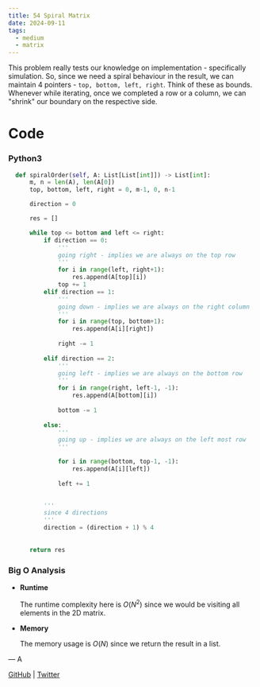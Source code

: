 ```yaml
---
title: 54 Spiral Matrix
date: 2024-09-11
tags:
  - medium
  - matrix
---
```


This problem really tests our knowledge on implementation - specifically simulation. So, since we need a spiral behaviour in the result, we can maintain 4 pointers - `top, bottom, left, right`. Think of these as bounds. Whenever while iterating, once we completed a row or a column, we can "shrink" our boundary on the respective side.

# Code

### Python3

```python
  def spiralOrder(self, A: List[List[int]]) -> List[int]:
      m, n = len(A), len(A[0])
      top, bottom, left, right = 0, m-1, 0, n-1

      direction = 0

      res = []

      while top <= bottom and left <= right:
          if direction == 0:
              '''
              going right - implies we are always on the top row
              '''
              for i in range(left, right+1):
                  res.append(A[top][i])
              top += 1
          elif direction == 1:
              '''
              going down - implies we are always on the right column
              '''
              for i in range(top, bottom+1):
                  res.append(A[i][right])
              
              right -= 1
          
          elif direction == 2:
              '''
              going left - implies we are always on the bottom row
              '''
              for i in range(right, left-1, -1):
                  res.append(A[bottom][i])
              
              bottom -= 1
          
          else:
              '''
              going up - implies we are always on the left most row
              '''

              for i in range(bottom, top-1, -1):
                  res.append(A[i][left])
              
              left += 1
          

          '''
          since 4 directions
          '''
          direction = (direction + 1) % 4
          
      
      return res
```

### Big O Analysis

- **Runtime**

  The runtime complexity here is $O(N^2)$ since we would be visiting all elements in the 2D matrix.

- **Memory**

  The memory usage is $O(N)$ since we return the result in a list.

— A

[GitHub](https://github.com/AtharvaKamble) | [Twitter](https://twitter.com/AtharvaKamble07)
